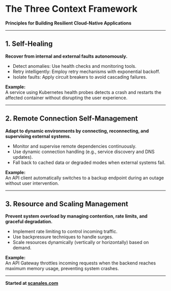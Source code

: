 
# The Three Context Framework

**Principles for Building Resilient Cloud-Native Applications**

---

## 1. Self-Healing

**Recover from internal and external faults autonomously.**

- Detect anomalies: Use health checks and monitoring tools.
- Retry intelligently: Employ retry mechanisms with exponential backoff.
- Isolate faults: Apply circuit breakers to avoid cascading failures.

**Example:**  
A service using Kubernetes health probes detects a crash and restarts the affected container without disrupting the user experience.

---

## 2. Remote Connection Self-Management

**Adapt to dynamic environments by connecting, reconnecting, and supervising external systems.**

- Monitor and supervise remote dependencies continuously.
- Use dynamic connection handling (e.g., service discovery and DNS updates).
- Fall back to cached data or degraded modes when external systems fail.

**Example:**  
An API client automatically switches to a backup endpoint during an outage without user intervention.

---

## 3. Resource and Scaling Management

**Prevent system overload by managing contention, rate limits, and graceful degradation.**

- Implement rate limiting to control incoming traffic.
- Use backpressure techniques to handle surges.
- Scale resources dynamically (vertically or horizontally) based on demand.

**Example:**  
An API Gateway throttles incoming requests when the backend reaches maximum memory usage, preventing system crashes.

---

**Started at [scanales.com](https://scanales.com)**
